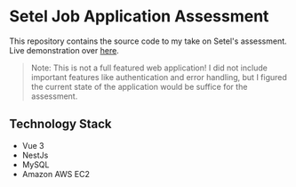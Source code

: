 # Setel Job Application Assessment

This repository contains the source code to my take on Setel's assessment. Live demonstration over [here](http://setel.angkasawan.com/).

>Note: This is not a full featured web application! I did not include important features like authentication and error handling, but I figured the current state of the application would be suffice for the assessment.

## Technology Stack

- Vue 3
- NestJs
- MySQL
- Amazon AWS EC2

